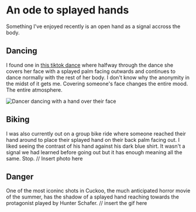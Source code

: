 

# An ode to splayed hands

Something I've enjoyed recently is an open hand as a signal accross the body.

## Dancing
I found one in [this tiktok dance](https://www.tiktok.com/t/ZTNnvjBpC/) where halfway through the dance she covers her face with a splayed palm facing outwards and continues to dance normally with the rest of her body. I don't know why the anonymity in the midst of it gets me. Covering someone's face changes the entire mood. The entire atmosphere.

![Dancer dancing with a hand over their face](/img/journal/openHand/openHandDancer.png)

## Biking
I was also currently out on a group bike ride where someone reached their hand around to place their splayed hand on their back palm facing out. I liked seeing the contrast of his hand against his dark blue shirt. It wasn't a signal we had learned before going out but it has enough meaning all the same. Stop.
// Insert photo here

## Danger
One of the most iconinc shots in Cuckoo, the much anticipated horror movie of the summer, has the shadow of a splayed hand reaching towards the protagonist played by Hunter Schafer. 
// insert the gif here